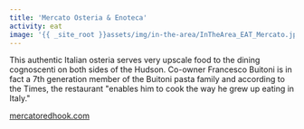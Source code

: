 ```yaml
---
title: 'Mercato Osteria & Enoteca'
activity: eat
image: '{{ _site_root }}assets/img/in-the-area/InTheArea_EAT_Mercato.jpg'
---
```

<p>This authentic Italian osteria serves very upscale food to the dining cognoscenti on both sides of the Hudson. Co-owner Francesco Buitoni is in fact a 7th&nbsp;generation member of the Buitoni pasta family and according to the Times, the restaurant&nbsp;"enables him to cook the way he grew up eating in Italy."</p><p><a href="http://www.mercatoredhook.com/" target="_blank">mercatoredhook.com</a></p>